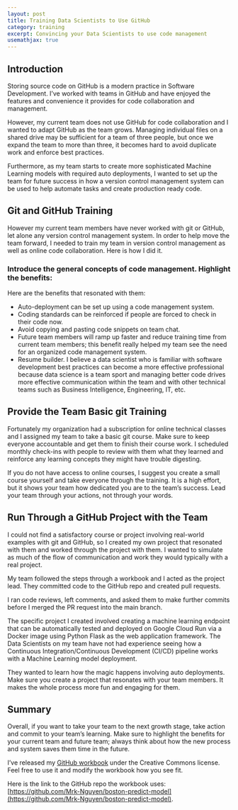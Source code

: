 ```yaml
---
layout: post
title: Training Data Scientists to Use GitHub
category: training
excerpt: Convincing your Data Scientists to use code management
usemathjax: true
---
```

## Introduction

Storing source code on GitHub is a modern practice in Software Development. I’ve worked with teams in GitHub and have enjoyed the features and convenience it provides for code collaboration and management.

However, my current team does not use GitHub for code collaboration and I wanted to adapt GitHub as the team grows. Managing individual files on a shared drive may be sufficient for a team of three people, but once we expand the team to more than three, it becomes hard to avoid duplicate work and enforce best practices.

Furthermore, as my team starts to create more sophisticated Machine Learning models with required auto deployments, I wanted to set up the team for future success in how a version control management system can be used to help automate tasks and create production ready code.

## Git and GitHub Training

However my current team members have never worked with git or GitHub, let alone any version control management system. In order to help move the team forward, I needed to train my team in version control management as well as online code collaboration. Here is how I did it.

### Introduce the general concepts of code management. Highlight the benefits:

Here are the benefits that resonated with them:

- Auto-deployment can be set up using a code management system.
- Coding standards can be reinforced if people are forced to check in their code now.
- Avoid copying and pasting code snippets on team chat.
- Future team members will ramp up faster and reduce training time from current team members; this benefit really helped my team see the need for an organized code management system.
- Resume builder. I believe a data scientist who is familiar with software development best practices can become a more effective professional because data science is a team sport and managing better code drives more effective communication within the team and with other technical teams such as Business Intelligence, Engineering, IT, etc.

## Provide the Team Basic git Training

Fortunately my organization had a subscription for online technical classes and I assigned my team to take a basic git course. Make sure to keep everyone accountable and get them to finish their course work. I scheduled monthly check-ins with people to review with them what they learned and reinforce any learning concepts they might have trouble digesting. 

If you do not have access to online courses, I suggest you create a small course yourself and take everyone through the training. It is a high effort, but it shows your team how dedicated you are to the team’s success. Lead your team through your actions, not through your words.

## Run Through a GitHub Project with the Team

I could not find a satisfactory course or project involving real-world examples with git and GitHub, so I created my own project that resonated with them and worked through the project with them. I wanted to simulate as much of the flow of communication and work they would typically with a real project.

My team followed the steps through a workbook and I acted as the project lead. They committed code to the GitHub repo and created pull requests.

I ran code reviews, left comments, and asked them to make further commits before I merged the PR request into the main branch. 

The specific project I created involved creating a machine learning endpoint that can be automatically tested and deployed on Google Cloud Run via a Docker image using Python Flask as the web application framework. The Data Scientists on my team have not had experience seeing how a Continuous Integration/Continuous Development (CI/CD) pipeline works with a Machine Learning model deployment. 

They wanted to learn how the magic happens involving auto deployments. Make sure you create a project that resonates with your team members. It makes the whole process more fun and engaging for them.

## Summary

Overall, if you want to take your team to the next growth stage, take action and commit to your team’s learning. Make sure to highlight the benefits for your current team and future team; always think about how the new process and system saves them time in the future.

I’ve released my [GitHub workbook](/files/Github-Training/github_training_workbook.pdf) under the Creative Commons license. Feel free to use it and modify the workbook how you see fit.

Here is the link to the GitHub repo the workbook uses: [https://github.com/Mrk-Nguyen/boston-predict-model](https://github.com/Mrk-Nguyen/boston-predict-model).
